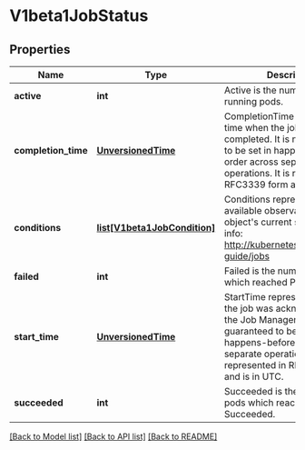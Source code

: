 # V1beta1JobStatus

## Properties
Name | Type | Description | Notes
------------ | ------------- | ------------- | -------------
**active** | **int** | Active is the number of actively running pods. | [optional] 
**completion_time** | [**UnversionedTime**](UnversionedTime.md) | CompletionTime represents time when the job was completed. It is not guaranteed to be set in happens-before order across separate operations. It is represented in RFC3339 form and is in UTC. | [optional] 
**conditions** | [**list[V1beta1JobCondition]**](V1beta1JobCondition.md) | Conditions represent the latest available observations of an object&#39;s current state. More info: http://kubernetes.io/docs/user-guide/jobs | [optional] 
**failed** | **int** | Failed is the number of pods which reached Phase Failed. | [optional] 
**start_time** | [**UnversionedTime**](UnversionedTime.md) | StartTime represents time when the job was acknowledged by the Job Manager. It is not guaranteed to be set in happens-before order across separate operations. It is represented in RFC3339 form and is in UTC. | [optional] 
**succeeded** | **int** | Succeeded is the number of pods which reached Phase Succeeded. | [optional] 

[[Back to Model list]](../README.md#documentation-for-models) [[Back to API list]](../README.md#documentation-for-api-endpoints) [[Back to README]](../README.md)


